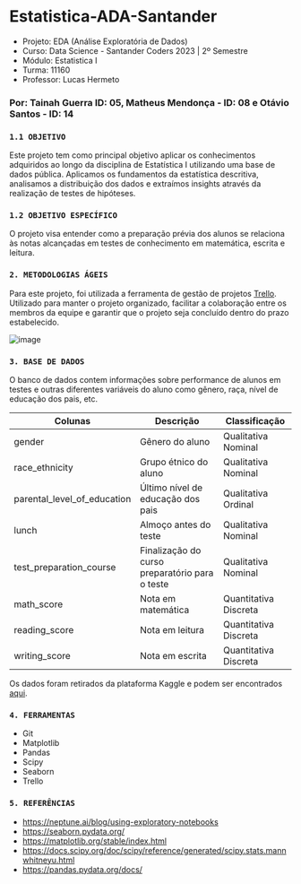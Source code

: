# Estatistica-ADA-Santander

- Projeto: EDA (Análise Exploratória de Dados)
- Curso: Data Science - Santander Coders 2023 | 2º Semestre
- Módulo: Estatistica I
- Turma: 11160
- Professor: Lucas Hermeto


### Por: Tainah Guerra ID: 05, Matheus Mendonça - ID: 08 e Otávio Santos - ID: 14

### ``1.1 OBJETIVO``

Este projeto tem como principal objetivo aplicar os
conhecimentos adquiridos ao longo da disciplina de Estatística I utilizando uma base de dados pública. 
Aplicamos os fundamentos da estatística descritiva, 
analisamos a distribuição dos dados e extraímos insights através da realização de testes de hipóteses.

### ``1.2 OBJETIVO ESPECÍFICO``

O projeto visa entender como a preparação prévia dos alunos se relaciona às notas alcançadas em testes de conhecimento em matemática, escrita e leitura.

### ``2. METODOLOGIAS ÁGEIS``

Para este projeto, foi utilizada a ferramenta de gestão de projetos [Trello](https://trello.com/b/h9Q6qqib/projeto-estatistica-ada). Utilizado para manter o projeto organizado,
facilitar a colaboração entre os membros da equipe e garantir que o projeto seja concluído dentro do prazo estabelecido.

![image](https://github.com/tainahguerras/Estatistica-ADA-Santander/assets/142911747/4edbccc2-aa25-43d0-9052-ef69b7ed243d)


### ``3. BASE DE DADOS``

O banco de dados contem informações sobre performance de alunos em testes e outras diferentes variáveis do aluno como gênero, raça, nível de educação dos pais, etc.

| Colunas                     | Descrição                                      | Classificação        |
|-----------------------------|------------------------------------------------|----------------------| 
| gender                      | Gênero do aluno                                | Qualitativa Nominal  |
| race_ethnicity              | Grupo étnico do aluno                          | Qualitativa Nominal  | 
| parental_level_of_education | Último nível de educação dos pais              | Qualitativa Ordinal  |
| lunch                       | Almoço antes do teste                          | Qualitativa Nominal  |
| test_preparation_course     | Finalização do curso preparatório para o teste | Qualitativa Nominal  |
| math_score                  | Nota em matemática                             | Quantitativa Discreta|
| reading_score               | Nota em leitura                                | Quantitativa Discreta|
| writing_score               | Nota em escrita                                | Quantitativa Discreta|

Os dados foram retirados da plataforma Kaggle e podem ser encontrados [aqui](https://www.kaggle.com/datasets/bhavikjikadara/student-study-performance). 

### ``4. FERRAMENTAS``

- Git
- Matplotlib
- Pandas
- Scipy 
- Seaborn
- Trello

### ``5. REFERÊNCIAS``

- https://neptune.ai/blog/using-exploratory-notebooks
- https://seaborn.pydata.org/
- https://matplotlib.org/stable/index.html
- https://docs.scipy.org/doc/scipy/reference/generated/scipy.stats.mannwhitneyu.html
- https://pandas.pydata.org/docs/
